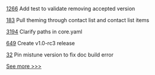 
[1266](https://github.com/hyperledger/grid/pull/1266) Add test to validate removing accepted version

[183](https://github.com/hyperledger/aries-mobile-agent-react-native/pull/183) Pull theming through contact list and contact list items

[3194](https://github.com/hyperledger/fabric/pull/3194) Clarify paths in core.yaml

[649](https://github.com/hyperledger/fabric-private-chaincode/pull/649) Create v1.0-rc3 release

[32](https://github.com/hyperledger/sawtooth-sdk-python/pull/32) Pin mistune version to fix doc build error


[See more >>>](https://start-here.hyperledger.org/pull-requests)
